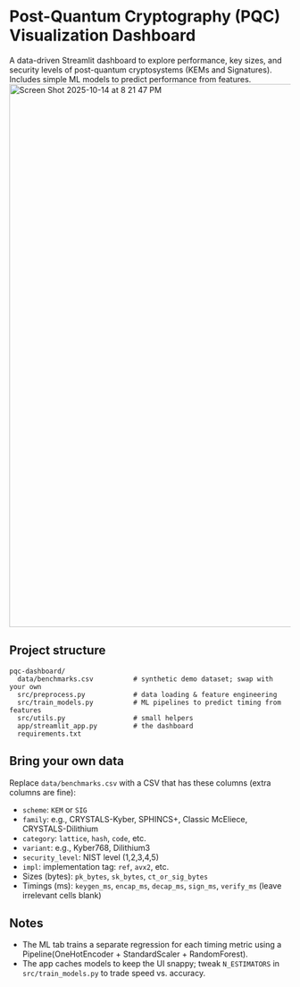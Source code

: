 # Post-Quantum Cryptography (PQC) Visualization Dashboard

A data-driven Streamlit dashboard to explore performance, key sizes, and security levels of post-quantum cryptosystems (KEMs and Signatures). Includes simple ML models to predict performance from features.
<img width="1628" height="971" alt="Screen Shot 2025-10-14 at 8 21 47 PM" src="https://github.com/user-attachments/assets/3d1b6346-0c2f-49d6-8e85-f2b8a33c9c22" />


## Project structure
```
pqc-dashboard/
  data/benchmarks.csv          # synthetic demo dataset; swap with your own
  src/preprocess.py            # data loading & feature engineering
  src/train_models.py          # ML pipelines to predict timing from features
  src/utils.py                 # small helpers
  app/streamlit_app.py         # the dashboard
  requirements.txt
```

## Bring your own data
Replace `data/benchmarks.csv` with a CSV that has these columns (extra columns are fine):

- `scheme`: `KEM` or `SIG`
- `family`: e.g., CRYSTALS-Kyber, SPHINCS+, Classic McEliece, CRYSTALS-Dilithium
- `category`: `lattice`, `hash`, `code`, etc.
- `variant`: e.g., Kyber768, Dilithium3
- `security_level`: NIST level (1,2,3,4,5)
- `impl`: implementation tag: `ref`, `avx2`, etc.
- Sizes (bytes): `pk_bytes`, `sk_bytes`, `ct_or_sig_bytes`
- Timings (ms): `keygen_ms`, `encap_ms`, `decap_ms`, `sign_ms`, `verify_ms` (leave irrelevant cells blank)

## Notes
- The ML tab trains a separate regression for each timing metric using a Pipeline(OneHotEncoder + StandardScaler + RandomForest).
- The app caches models to keep the UI snappy; tweak `N_ESTIMATORS` in `src/train_models.py` to trade speed vs. accuracy.
